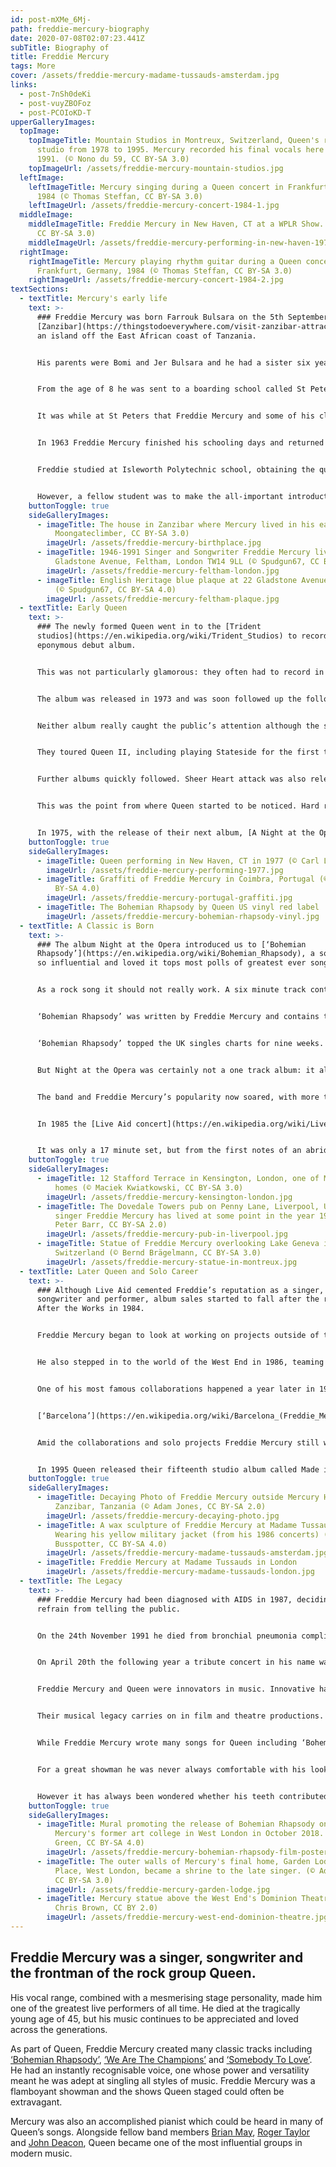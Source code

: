 ```yaml
---
id: post-mXMe_6Mj-
path: freddie-mercury-biography
date: 2020-07-08T02:07:23.441Z
subTitle: Biography of
title: Freddie Mercury
tags: More
cover: /assets/freddie-mercury-madame-tussauds-amsterdam.jpg
links:
  - post-7nSh0deKi
  - post-vuyZBOFoz
  - post-PCOIoKD-T
upperGalleryImages:
  topImage:
    topImageTitle: Mountain Studios in Montreux, Switzerland, Queen's recording
      studio from 1978 to 1995. Mercury recorded his final vocals here in May
      1991. (© Nono du 59, CC BY-SA 3.0)
    topImageUrl: /assets/freddie-mercury-mountain-studios.jpg
  leftImage:
    leftImageTitle: Mercury singing during a Queen concert in Frankfurt, Germany,
      1984 (© Thomas Steffan, CC BY-SA 3.0)
    leftImageUrl: /assets/freddie-mercury-concert-1984-1.jpg
  middleImage:
    middleImageTitle: Freddie Mercury in New Haven, CT at a WPLR Show. (© weheartit,
      CC BY-SA 3.0)
    middleImageUrl: /assets/freddie-mercury-performing-in-new-haven-1977.jpg
  rightImage:
    rightImageTitle: Mercury playing rhythm guitar during a Queen concert in
      Frankfurt, Germany, 1984 (© Thomas Steffan, CC BY-SA 3.0)
    rightImageUrl: /assets/freddie-mercury-concert-1984-2.jpg
textSections:
  - textTitle: Mercury's early life
    text: >-
      ### Freddie Mercury was born Farrouk Bulsara on the 5th September 1946 in
      [Zanzibar](https://thingstodoeverywhere.com/visit-zanzibar-attractions.html),
      an island off the East African coast of Tanzania.


      His parents were Bomi and Jer Bulsara and he had a sister six years younger than him called Kashmira. After initial schooling in Zanzibar the young Freddie would spend most of his remaining childhood in India.


      From the age of 8 he was sent to a boarding school called St Peter’s in the region of [Panchgani](https://en.wikipedia.org/wiki/Panchgani). This was where his interest in music seems to have really begun, singing in the school choir and beginning piano lessons.


      It was while at St Peters that Freddie Mercury and some of his classmates formed his first band called The Hectics, who performed tracks by the likes of [Cliff Richard](https://en.wikipedia.org/wiki/Cliff_Richard) and [Little Richard](https://en.wikipedia.org/wiki/Little_Richard). He had also started to use the name Freddie at this time.


      In 1963 Freddie Mercury finished his schooling days and returned to his parents home on Zanzibar, although this was unfortunately at a time of upheaval on the island which was to lead to the overthrow of the Sultan of Zanzibar. The Bulsara family decided to move, relocating half way across the world to settle in Feltham in Middlesex. A blue plaque commemorates the house in which they lived.


      Freddie studied at Isleworth Polytechnic school, obtaining the qualifications required to study graphic design at [Ealing College of Art](https://en.wikipedia.org/wiki/Ealing_Art_College), where he joined a blues band called The Wreckage.


      However, a fellow student was to make the all-important introductions for Freddie to [Brian May](https://en.wikipedia.org/wiki/Brian_May) and [Roger Taylor](https://en.wikipedia.org/wiki/Roger_Taylor_(Queen_drummer)) who had founded a band called Smile. In 1970 Freddie Mercury became the lead singer for Smile and the following year bassist [John Deacon](https://en.wikipedia.org/wiki/John_Deacon) joined them. Under Freddie’s influence the band changed the name to Queen while he changed his surname to Mercury.
    buttonToggle: true
    sideGalleryImages:
      - imageTitle: The house in Zanzibar where Mercury lived in his early years (©
          Moongateclimber, CC BY-SA 3.0)
        imageUrl: /assets/freddie-mercury-birthplace.jpg
      - imageTitle: 1946-1991 Singer and Songwriter Freddie Mercury lived here - 22
          Gladstone Avenue, Feltham, London TW14 9LL (© Spudgun67, CC BY-SA 4.0)
        imageUrl: /assets/freddie-mercury-feltham-london.jpg
      - imageTitle: English Heritage blue plaque at 22 Gladstone Avenue, Feltham, London
          (© Spudgun67, CC BY-SA 4.0)
        imageUrl: /assets/freddie-mercury-feltham-plaque.jpg
  - textTitle: Early Queen
    text: >-
      ### The newly formed Queen went in to the [Trident
      studios](https://en.wikipedia.org/wiki/Trident_Studios) to record their
      eponymous debut album.


      This was not particularly glamorous: they often had to record in the late hours of the evening when all the established acts had finished.


      The album was released in 1973 and was soon followed up the following year with another album simply entitled [Queen II](https://en.wikipedia.org/wiki/Queen_II).


      Neither album really caught the public’s attention although the single [‘Seven Seas of Ryhe’](https://en.wikipedia.org/wiki/Seven_Seas_of_Rhye), released off the second album, did reach number 10 in the UK singles charts.


      They toured Queen II, including playing Stateside for the first time, where they opened for [Mott the Hoople](https://en.wikipedia.org/wiki/Mott_the_Hoople).


      Further albums quickly followed. Sheer Heart attack was also released in 1974, containing the track [‘Killer Queen’](https://en.wikipedia.org/wiki/Killer_Queen). Written by Freddie Mercury, this track reached number 2 in the charts.


      This was the point from where Queen started to be noticed. Hard rock was meeting glam rock and when combined with Freddie’s powerful vocals the listening public at home and abroad was starting to get excited.


      In 1975, with the release of their next album, [A Night at the Opera](https://en.wikipedia.org/wiki/A_Night_at_the_Opera_(Queen_album)), the group reached an entirely new level.
    buttonToggle: true
    sideGalleryImages:
      - imageTitle: Queen performing in New Haven, CT in 1977 (© Carl Lender, CC BY-SA 3.0)
        imageUrl: /assets/freddie-mercury-performing-1977.jpg
      - imageTitle: Graffiti of Freddie Mercury in Coimbra, Portugal (© Oren Rozen, CC
          BY-SA 4.0)
        imageUrl: /assets/freddie-mercury-portugal-graffiti.jpg
      - imageTitle: The Bohemian Rhapsody by Queen US vinyl red label
        imageUrl: /assets/freddie-mercury-bohemian-rhapsody-vinyl.jpg
  - textTitle: A Classic is Born
    text: >-
      ### The album Night at the Opera introduced us to [‘Bohemian
      Rhapsody’](https://en.wikipedia.org/wiki/Bohemian_Rhapsody), a song still
      so influential and loved it tops most polls of greatest ever songs.


      As a rock song it should not really work. A six minute track containing different styled passages, including opera, and no chorus for crowds to instantly learn and sing along to. Yet instead we learned the whole song and we keep on singing it today.


      ‘Bohemian Rhapsody’ was written by Freddie Mercury and contains the harmonies the band has become famed for and which the first four albums had seen developing.


      ‘Bohemian Rhapsody’ topped the UK singles charts for nine weeks.


      But Night at the Opera was certainly not a one track album: it also contained the songs [‘You’re My Best Friend’](https://en.wikipedia.org/wiki/You%27re_My_Best_Friend_(Queen_song)), [‘Love of my Life’](https://en.wikipedia.org/wiki/Love_of_My_Life_(Queen_song)) and Freddie’s version of [‘God Save the Queen’](https://en.wikipedia.org/wiki/A_Night_at_the_Opera_(Queen_album)#%22God_Save_the_Queen%22).


      The band and Freddie Mercury’s popularity now soared, with more top selling albums released, including A Day at the Races in 1976 and News of the World in 1978. They were now playing to massive audiences around the world including the USA, where they scooped their first number 1 track with [‘Crazy Little Thing called Love’](https://en.wikipedia.org/wiki/Crazy_Little_Thing_Called_Love).


      In 1985 the [Live Aid concert](https://en.wikipedia.org/wiki/Live_Aid) was held to raise funds towards relieving the famine in Ethiopia. For many Queen stole the show in front of a packed out Wembley Stadium in London. In one televised concert everyone had the chance to see why Freddie Mercury is considered one of the greatest performers to have graced a stage.


      It was only a 17 minute set, but from the first notes of an abridged version of ‘Bohemian Rhapsody’ Freddie Mercury and Queen’s performing power in all its pomp was there for all to see. The crowd responded and the resulting performance has gained legendary status.
    buttonToggle: true
    sideGalleryImages:
      - imageTitle: 12 Stafford Terrace in Kensington, London, one of Mercury's former
          homes (© Maciek Kwiatkowski, CC BY-SA 3.0)
        imageUrl: /assets/freddie-mercury-kensington-london.jpg
      - imageTitle: The Dovedale Towers pub on Penny Lane, Liverpool, UK, above which
          singer Freddie Mercury has lived at some point in the year 1969. (©
          Peter Barr, CC BY-SA 2.0)
        imageUrl: /assets/freddie-mercury-pub-in-liverpool.jpg
      - imageTitle: Statue of Freddie Mercury overlooking Lake Geneva in Montreux,
          Switzerland (© Bernd Brägelmann, CC BY-SA 3.0)
        imageUrl: /assets/freddie-mercury-statue-in-montreux.jpg
  - textTitle: Later Queen and Solo Career
    text: >-
      ### Although Live Aid cemented Freddie’s reputation as a singer,
      songwriter and performer, album sales started to fall after the release of
      After the Works in 1984.


      Freddie Mercury began to look at working on projects outside of the band and in 1985 he released his first solo album called [Mr Bad Guy](https://en.wikipedia.org/wiki/Mr._Bad_Guy). Other solo releases included a cover of The Platters song [‘The Great Pretender’](https://en.wikipedia.org/wiki/The_Great_Pretender).


      He also stepped in to the world of the West End in 1986, teaming up with [Dave Clark](https://en.wikipedia.org/wiki/Dave_Clark_(musician)) for the production of the musical [‘Time’](https://en.wikipedia.org/wiki/Time_(musical)).


      One of his most famous collaborations happened a year later in 1987 when Freddie Mercury realised one of his singling ambitions. He partnered Spanish operatic soprano [Montserrat Caballe](https://en.wikipedia.org/wiki/Montserrat_Caball%C3%A9) to record the album ‘Barcelona’, again displaying his vocal range and abilities.


      [‘Barcelona’](https://en.wikipedia.org/wiki/Barcelona_(Freddie_Mercury_and_Montserrat_Caball%C3%A9_song)) was also a track on the album which when released became one of Freddie Mercury’s best selling solo records, reaching number 8 in the UK charts. The song was also used as the theme song when the city staged the Olympics in the summer of 1992.


      Amid the collaborations and solo projects Freddie Mercury still worked with Queen. In 1991 they released the album ['Innuendo'](https://en.wikipedia.org/wiki/Innuendo_(album)), though Freddie did not tour to promote it, having started to retreat from the limelight a couple of years before.


      In 1995 Queen released their fifteenth studio album called Made in Heaven using the vocals and piano parts Freddie Mercury recorded prior to his death.
    buttonToggle: true
    sideGalleryImages:
      - imageTitle: Decaying Photo of Freddie Mercury outside Mercury House, Stone Town,
          Zanzibar, Tanzania (© Adam Jones, CC BY-SA 2.0)
        imageUrl: /assets/freddie-mercury-decaying-photo.jpg
      - imageTitle: A wax sculpture of Freddie Mercury at Madame Tussauds, Amsterdam.
          Wearing his yellow military jacket (from his 1986 concerts) (©
          Busspotter, CC BY-SA 4.0)
        imageUrl: /assets/freddie-mercury-madame-tussauds-amsterdam.jpg
      - imageTitle: Freddie Mercury at Madame Tussauds in London
        imageUrl: /assets/freddie-mercury-madame-tussauds-london.jpg
  - textTitle: The Legacy
    text: >-
      ### Freddie Mercury had been diagnosed with AIDS in 1987, deciding to
      refrain from telling the public.


      On the 24th November 1991 he died from bronchial pneumonia complicated by AIDS at his home in Kensington, the day after a public statement was issued to inform the world of his original diagnosis.


      On April 20th the following year a tribute concert in his name was held at Wembley Stadium, featuring many of the great names in music at that time. From the concert sprung the [Mercury Phoenix Trust](http://www.mercuryphoenixtrust.com/), an AIDS charity set up in Freddie’s memory.


      Freddie Mercury and Queen were innovators in music. Innovative harmonies, innovative music videos and lavishly staged concerts created an unforgettable sound and look. On their tour of South America in 1981 they performed in front of a then record 231,000 people, making them pioneers in stadium rock.


      Their musical legacy carries on in film and theatre productions. The musical ['We Will Rock You'](https://en.wikipedia.org/wiki/We_Will_Rock_You_(musical)), based on Queen and Freddie Mercury’s songs, opened at the Dominion Theatre in May 2002 and is still running in theatres today, such is the enduring popularity of the music.


      While Freddie Mercury wrote many songs for Queen including ‘Bohemian Rhapsody’, all four members contributed tracks. In 2001 they were indicted in to the [Rock and Roll Hall of Fame](https://en.wikipedia.org/wiki/Rock_and_Roll_Hall_of_Fame) and as recently as 2018 were awarded a [Lifetime Achievement award at the Grammys](https://en.wikipedia.org/wiki/Grammy_Lifetime_Achievement_Award). Freddie Mercury was posthumously recognised for his Outstanding Contribution to Music at the Brits in 1992.


      For a great showman he was never always comfortable with his look. Four additional teeth on his top jaw pushed his front ones forward. This produced an appearance that earned him the nickname ‘Bucky’ at school and may have been a reason for his elaborate trademark moustache.


      However it has always been wondered whether his teeth contributed to his incredible vocal range of four octaves. On all fronts he was an extraordinary talent whose music remains timeless.
    buttonToggle: true
    sideGalleryImages:
      - imageTitle: Mural promoting the release of Bohemian Rhapsody on the side of
          Mercury's former art college in West London in October 2018. (© Roger
          Green, CC BY-SA 4.0)
        imageUrl: /assets/freddie-mercury-bohemian-rhapsody-film-poster.jpg
      - imageTitle: The outer walls of Mercury's final home, Garden Lodge, 1 Logan
          Place, West London, became a shrine to the late singer. (© Adnergje,
          CC BY-SA 3.0)
        imageUrl: /assets/freddie-mercury-garden-lodge.jpg
      - imageTitle: Mercury statue above the West End's Dominion Theatre in London (©
          Chris Brown, CC BY 2.0)
        imageUrl: /assets/freddie-mercury-west-end-dominion-theatre.jpg
---
```

## Freddie Mercury was a singer, songwriter and the frontman of the rock group Queen.

His vocal range, combined with a mesmerising stage personality, made him one of the greatest live performers of all time. He died at the tragically young age of 45, but his music continues to be appreciated and loved across the generations.

As part of Queen, Freddie Mercury created many classic tracks including [‘Bohemian Rhapsody’](https://en.wikipedia.org/wiki/Bohemian_Rhapsody), [‘We Are The Champions’](https://en.wikipedia.org/wiki/We_Are_the_Champions) and [‘Somebody To Love’](https://en.wikipedia.org/wiki/Somebody_to_Love_(Queen_song)). He had an instantly recognisable voice, one whose power and versatility meant he was adept at singling all styles of music. Freddie Mercury was a flamboyant showman and the shows Queen staged could often be extravagant.

Mercury was also an accomplished pianist which could be heard in many of Queen’s songs. Alongside fellow band members [Brian May](https://en.wikipedia.org/wiki/Brian_May), [Roger Taylor](https://en.wikipedia.org/wiki/Roger_Taylor_(Queen_drummer)) and [John Deacon](https://en.wikipedia.org/wiki/John_Deacon), Queen became one of the most influential groups in modern music.